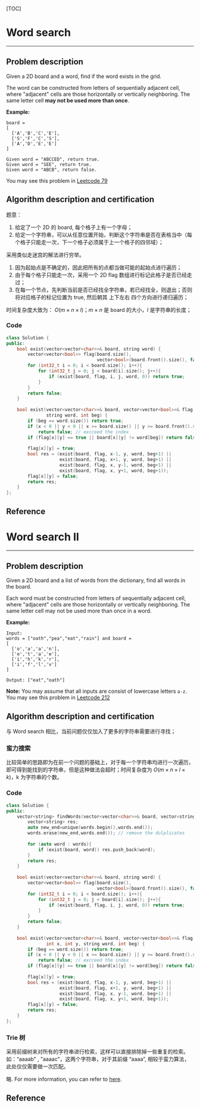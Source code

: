 [TOC]



# Word search

---

## Problem description

Given a 2D board and a word, find if the word exists in the grid.

The word can be constructed from letters of sequentially adjacent cell, where "adjacent" cells are those horizontally or vertically neighboring. The same letter cell **may not be used more than once**.

**Example:**

```
board =
[
  ['A','B','C','E'],
  ['S','F','C','S'],
  ['A','D','E','E']
]

Given word = "ABCCED", return true.
Given word = "SEE", return true.
Given word = "ABCB", return false.
```

You may see this problem in [Leetcode 79](https://leetcode.com/problems/word-search/description/)

## Algorithm description and certification

题意：

1. 给定了一个 2D 的 board, 每个格子上有一个字母；
2. 给定一个字符串，可以从任意位置开始，判断这个字符串是否在表格当中（每个格子只能走一次，下一个格子必须属于上一个格子的四邻域）；

采用类似走迷宫的解法进行穷举。

1. 因为起始点是不确定的，因此把所有的点都当做可能的起始点进行遍历；
2. 由于每个格子只能走一次，采用一个 2D flag 数组进行标记此格子是否已经走过；
3. 在每一个节点，先判断当前是否已经找全字符串，若已经找全，则退出；否则将对应格子的标记位置为 true, 然后朝其 上下左右 四个方向进行递归遍历；

时间复杂度大致为： $O(m \times n \times l)$；$m \times n$ 是 board 的大小，$l$ 是字符串的长度；

### Code

```cpp
class Solution {
public:
    bool exist(vector<vector<char>>& board, string word) {
        vector<vector<bool>> flag(board.size(), 
                                  vector<bool>(board.front().size(), false));
        for (int32_t i = 0; i < board.size(); i++){
            for (int32_t j = 0; j < board[i].size(); j++){
                if (exist(board, flag, i, j, word, 0)) return true;
            }
        }
        return false;
    }
    
    bool exist(vector<vector<char>>& board, vector<vector<bool>>& flag, int x, int y, 
               string word, int beg) {
        if (beg == word.size()) return true;
        if (x < 0 || y < 0 || x >= board.size() || y >= board.front().size()) 
            return false; // excceed the index
        if (flag[x][y] == true || board[x][y] != word[beg]) return false; // this is used
               
        flag[x][y] = true;
        bool res = (exist(board, flag, x-1, y, word, beg+1) ||
                    exist(board, flag, x+1, y, word, beg+1) ||
                    exist(board, flag, x, y-1, word, beg+1) ||
                    exist(board, flag, x, y+1, word, beg+1));
        flag[x][y] = false;
        return res;
    }   
};
```



## Reference



# Word search II

---

## Problem description

Given a 2D board and a list of words from the dictionary, find all words in the board.

Each word must be constructed from letters of sequentially adjacent cell, where "adjacent" cells are those horizontally or vertically neighboring. The same letter cell may not be used more than once in a word.

**Example:**

```
Input: 
words = ["oath","pea","eat","rain"] and board =
[
  ['o','a','a','n'],
  ['e','t','a','e'],
  ['i','h','k','r'],
  ['i','f','l','v']
]

Output: ["eat","oath"]
```

**Note:**
You may assume that all inputs are consist of lowercase letters `a-z`. You may see this problem in [Leetcode 212](https://leetcode.com/problems/word-search-ii/description/)

## Algorithm description and certification

与 Word search 相比，当前问题仅仅加入了更多的字符串需要进行寻找；

### 蛮力搜索

比较简单的思路即为在前一个问题的基础上，对于每一个字符串均进行一次遍历，即可得到能找到的字符串，但是这种做法会超时；时间复杂度为 $O(m\times n \times l \times k)$，k 为字符串的个数。

### Code

```cpp
class Solution {
public:
    vector<string> findWords(vector<vector<char>>& board, vector<string>& words) {
        vector<string> res;
        auto new_end=unique(words.begin(),words.end()); 
        words.erase(new_end,words.end()); // remove the dulplicates
        
        for (auto word : words){
            if (exist(board, word)) res.push_back(word);
        }
        return res;
    }
    
    bool exist(vector<vector<char>>& board, string word) {
        vector<vector<bool>> flag(board.size(), 
                                  vector<bool>(board.front().size(), false));
        for (int32_t i = 0; i < board.size(); i++){
            for (int32_t j = 0; j < board[i].size(); j++){
                if (exist(board, flag, i, j, word, 0)) return true;
            }
        }
        return false;
    }
    
    bool exist(vector<vector<char>>& board, vector<vector<bool>>& flag, 
               int x, int y, string word, int beg) {
        if (beg == word.size()) return true;
        if (x < 0 || y < 0 || x >= board.size() || y >= board.front().size()) 
            return false; // excceed the index
        if (flag[x][y] == true || board[x][y] != word[beg]) return false; // this is used
               
        flag[x][y] = true;
        bool res = (exist(board, flag, x-1, y, word, beg+1) ||
                    exist(board, flag, x+1, y, word, beg+1) ||
                    exist(board, flag, x, y-1, word, beg+1) ||
                    exist(board, flag, x, y+1, word, beg+1));
        flag[x][y] = false;
        return res;
    }       
};
```

### Trie 树

采用前缀树来对所有的字符串进行检索，这样可以直接排除掉一些重复的检索。如：“aaaab” , "aaaac"，这两个字符串，对于其前缀 “aaaa”, 相较于蛮力算法，此处仅仅需要做一次匹配。

略. For more information, you can refer to [here](https://segmentfault.com/a/1190000008877595).



## Reference

